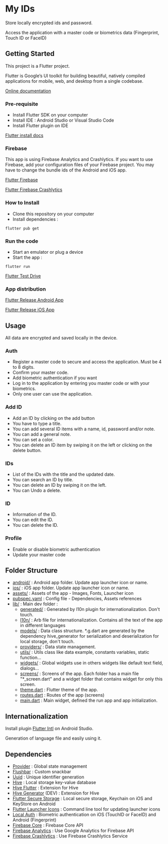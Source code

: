 # My IDs

Store locally encrypted ids and password.

Access the application with a master code or biometrics data (Fingerprint, Touch ID or FaceID)


## Getting Started

This project is a Flutter project.

Flutter is Google’s UI toolkit for building beautiful, natively compiled applications for mobile, web, and desktop from a single codebase.

[Online documentation](https://flutter.dev)

### Pre-requisite

- Install Flutter SDK on your computer
- Install IDE : Android Studio or Visual Studio Code
- Install Flutter plugin on IDE

[Flutter install docs](https://flutter.dev/docs/get-started/install)

### Firebase

This app is using Firebase Analytics and Crashlytics.
If you want to use Firebase, add your configuration files of your Firebase project.
You may have to change the bundle ids of the Android and iOS app.

[Flutter Firebase](https://firebase.google.com/docs/flutter/setup?platform=android)

[Flutter Firebase Crashlytics](https://pub.dev/packages/firebase_crashlytics)

### How to Install

- Clone this repository on your computer
- Install dependencies :
```
flutter pub get
```

### Run the code
- Start an emulator or plug a device
- Start the app :
```
flutter run
```
[Flutter Test Drive](https://flutter.dev/docs/get-started/test-drive?tab=androidstudio)

### App distribution

[Flutter Release Android App](https://flutter.dev/docs/deployment/android)

[Flutter Release iOS App](https://flutter.dev/docs/deployment/ios)


## Usage

All data are encrypted and saved locally in the device.

### Auth

- Register a master code to secure and access the application. Must be 4 to 8 digits.
- Confirm your master code.
- Add biometric authentication if you want
- Log in to the application by entering you master code or with your biometrics. 
- Only one user can use the application.

### Add ID

- Add an ID by clicking on the add button
- You have to type a title.
- You can add several ID items with a name, id, password and/or note.
- You can add a general note.
- You can set a color.
- You can delete an ID item by swiping it on the left or clicking on the delete button.

### IDs

- List of the IDs with the title and the updated date.
- You can search an ID by title.
- You can delete an ID by swiping it on the left.
- You can Undo a delete.

### ID

- Information of the ID.
- You can edit the ID.
- You can delete the ID.

### Profile

- Enable or disable biometric authentication
- Update your master code


## Folder Structure

- [android/](/android) : Android app folder. Update app launcher icon or name.
- [ios/](/ios) : iOS app folder. Update app launcher icon or name.
- [assets/](/assets) : Assets of the app - Images, Fonts, Launcher icon
- [pubspec.yaml](/pubspec.yaml) : Config file - Dependencies, Assets references
- [lib/](/lib) : Main dev folder :
    - [generated/](/lib/generated) : Generated by l10n plugin for internationalization. Don't touch.
    - [l10n/](/lib/l10n) : Arb file for internationalization. Contains all the text of the app in different languages
    - [models/](/lib/models) : Data class structure. *.g.dart are generated by the dependency hive_generator for serialization and deserialization for local storage, don't touch.
    - [providers/](/lib/providers) : Data state management. 
    - [utils/](/lib/utils) : Utils class like data example, constants variables, static function...
    - [widgets/](/lib/widgets) : Global widgets use in others widgets like default text field, dialogs...
    - [screens/](/lib/screens) : Screens of the app. Each folder has a main file "*_screen.dart" and a widget folder that contains widget for only this screen.    
    - [theme.dart](/lib/theme.dart) : Flutter theme of the app.
    - [routes.dart](/lib/routes.dart) : Routes of the app (screens)
    - [main.dart](/lib/main.dart) : Main widget, defined the run app and app initialization.


## Internationalization
Install plugin [Flutter Intl](https://plugins.jetbrains.com/plugin/13666-flutter-intl) on Android Studio.

Generation of language file and easily using it.


## Dependencies

- [Provider](https://pub.dev/packages/provider) : Global state management
- [Flushbar](https://pub.dev/packages/flushbar) : Custom snackbar
- [Uuid](https://pub.dev/packages/uuid) : Unique identifier generation
- [Hive](https://pub.dev/packages/hive) : Local storage key-value database
- [Hive Flutter](https://pub.dev/packages/hive_flutter) : Extension for Hive
- [Hive Generator](https://pub.dev/packages/hive_generator) (DEV) : Extension for Hive
- [Flutter Secure Storage](https://pub.dev/packages/flutter_secure_storage) : Local secure storage, Keychain on iOS and KeyStore on Android
- [Flutter Launcher Icons](https://pub.dev/packages/flutter_launcher_icons) : Command line tool for updating launcher icons
- [Local Auth](https://pub.dev/packages/local_auth) : Biometric authentication on iOS (TouchID or FaceID) and Android (Fingerprint)
- [Firebase Core](https://pub.dev/packages/firebase_core) : Firebase Core API
- [Firebase Analytics](https://pub.dev/packages/firebase_analytics) : Use Google Analytics for Firebase API
- [Firebase Crashlytics](https://pub.dev/packages/firebase_crashlytics) : Use Firebase Crashlytics Service


